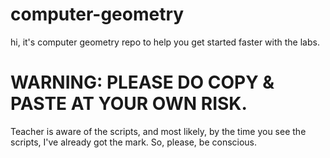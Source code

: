 # computer-geometry
hi, it's computer geometry repo to help you get started faster with the labs.

# WARNING: PLEASE DO COPY & PASTE AT YOUR OWN RISK.
Teacher is aware of the scripts, and most likely, by the time you see the scripts, I've already got the mark. So, please, be conscious.
